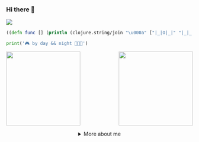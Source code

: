 ### Hi there 👋

<!--
**best-lucky1030/best-lucky1030** is a ✨ _special_ ✨ repository because its `README.md` (this file) appears on your GitHub profile.

Here are some ideas to get you started:

- 🔭 I’m currently working on ...
- 🌱 I’m currently learning ...
- 👯 I’m looking to collaborate on ...
- 🤔 I’m looking for help with ...
- 💬 Ask me about ...
- 📫 How to reach me: ...
- 😄 Pronouns: ...
- ⚡ Fun fact: ...
-->

![](https://komarev.com/ghpvc/?username=best-lucky1030&color=yellow)

```clojure
((defn func [] (println (clojure.string/join "\u000a" ["|_|O|_|" "|_|_|O|" "|O|O|O|"]))))
```

```python
print('🎮 by day && night 👨🏻‍💻')
```

<p>
<img align="" height="200px" src="https://github-readme-stats.vercel.app/api/top-langs/?username=best-lucky1030&exclude_repo=best-lucky1030.github.io,free-for-dev&layout=compact&langs_count=8&theme=radical">
<!-- <img align="right" height="150px" src="https://github-readme-stats.anuraghazra1.vercel.app/api?username=best-lucky1030&count_private=true&include_all_commits=true&hide=contribs&show_icons=true&theme=radical"> -->
  <img align="right" height="200px" src="https://github-readme-stats.vercel.app/api?username=best-lucky1030&sshow_icons=true&theme=radical&count_private=true">
</p>

<!-- [![Top Langs](https://github-readme-stats.vercel.app/api/top-langs/?username=best-lucky1030&exclude_repo=best-lucky1030.github.io,free-for-dev&layout=compact&langs_count=8&theme=radical)](https://github.com/best-lucky1030) -->
<!-- <p><img align="center" src="https://github-readme-streak-stats.herokuapp.com/?user=best-lucky1030&theme=radical" alt="best-lucky1030" /></p>  -->

<!-- [![BestLucky's GitHub stats](https://github-readme-stats.anuraghazra1.vercel.app/api?username=best-lucky1030&count_private=true&include_all_commits=true&hide=contribs&show_icons=true&theme=radical)](https://github.com/best-lucky1030) -->

<details align="center">
  <summary>More about me</summary>
  
It was a joke, there is no more info here  `¯\_(ツ)_/¯`

If you want to know more about me just send me a mail to bestlucky1030@gmail.com and I would gladly answer your questions or try to help you out with whatever you need! 

<sub>In fact, if you think about it, this above was actually more information about me :)<sub> 

</details>
  
